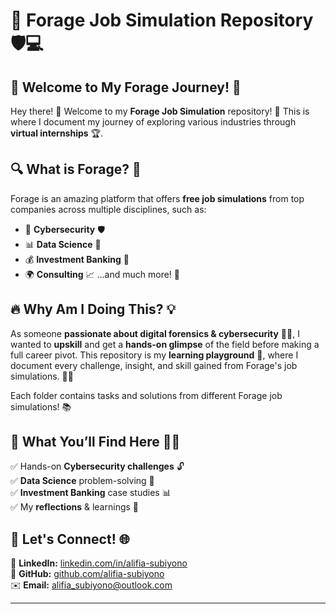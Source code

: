 # 🚀 Forage Job Simulation Repository 🛡️💻

## 🌟 Welcome to My Forage Journey! 🎯

Hey there! 👋 Welcome to my **Forage Job Simulation** repository! 🎉 This is where I document my journey of exploring various industries through **virtual internships** 🏆. 

## 🔍 What is Forage? 🤔
Forage is an amazing platform that offers **free job simulations** from top companies across multiple disciplines, such as:
- 🔐 **Cybersecurity** 🛡️
- 📊 **Data Science** 🤖
- 💰 **Investment Banking** 🏦
- 🌍 **Consulting** 📈 ...and much more! 🚀

## 🔥 Why Am I Doing This? 💡
As someone **passionate about digital forensics & cybersecurity** 🕵️‍♂️, I wanted to **upskill** and get a **hands-on glimpse** of the field before making a full career pivot. This repository is my **learning playground** 🎢, where I document every challenge, insight, and skill gained from Forage's job simulations. 📂✨

Each folder contains tasks and solutions from different Forage job simulations! 📚

## 🚀 What You’ll Find Here 🕵️‍♀️
✅ Hands-on **Cybersecurity challenges** 🔓  
✅ **Data Science** problem-solving 🤯  
✅ **Investment Banking** case studies 📊  
✅ My **reflections** & learnings 🤔  

## 🎯 Let's Connect! 🌐
💼 **LinkedIn:** [linkedin.com/in/alifia-subiyono](https://www.linkedin.com/in/alifia-subiyono/)  
🐙 **GitHub:** [github.com/alifia-subiyono](https://github.com/alifia-subiyono)  
✉️ **Email:** alifia_subiyono@outlook.com  

---
